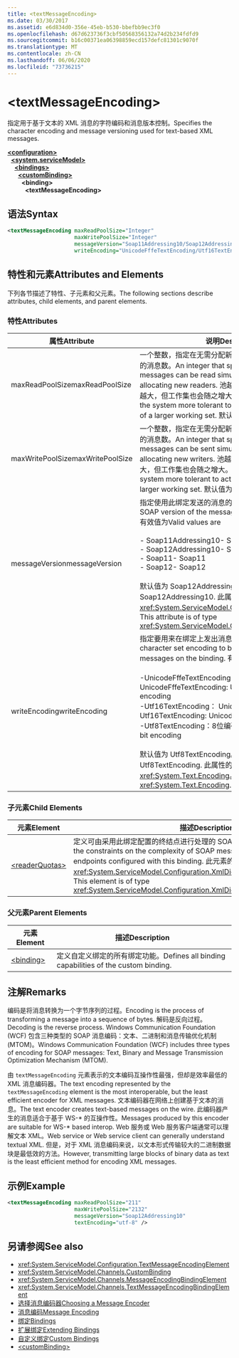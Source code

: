 ```yaml
---
title: <textMessageEncoding>
ms.date: 03/30/2017
ms.assetid: e6d834d0-356e-45eb-b530-bbefbb9ec3f0
ms.openlocfilehash: d67d623736f3cbf50568356132a74d2b234fdfd9
ms.sourcegitcommit: b16c00371ea06398859ecd157defc81301c9070f
ms.translationtype: MT
ms.contentlocale: zh-CN
ms.lasthandoff: 06/06/2020
ms.locfileid: "73736215"
---
```

# \<textMessageEncoding>
<span data-ttu-id="d1d4e-101">指定用于基于文本的 XML 消息的字符编码和消息版本控制。</span><span class="sxs-lookup"><span data-stu-id="d1d4e-101">Specifies the character encoding and message versioning used for text-based XML messages.</span></span>  
  
[**\<configuration>**](../configuration-element.md)\
&nbsp;&nbsp;[**\<system.serviceModel>**](system-servicemodel.md)\
&nbsp;&nbsp;&nbsp;&nbsp;[**\<bindings>**](bindings.md)\
&nbsp;&nbsp;&nbsp;&nbsp;&nbsp;&nbsp;[**\<customBinding>**](custombinding.md)\
&nbsp;&nbsp;&nbsp;&nbsp;&nbsp;&nbsp;&nbsp;&nbsp;**\<binding>**\
&nbsp;&nbsp;&nbsp;&nbsp;&nbsp;&nbsp;&nbsp;&nbsp;&nbsp;&nbsp;**\<textMessageEncoding>**  
  
## <a name="syntax"></a><span data-ttu-id="d1d4e-102">语法</span><span class="sxs-lookup"><span data-stu-id="d1d4e-102">Syntax</span></span>  
  
```xml  
<textMessageEncoding maxReadPoolSize="Integer"
                     maxWritePoolSize="Integer"
                     messageVersion="Soap11Addressing10/Soap12Addressing10"
                     writeEncoding="UnicodeFffeTextEncoding/Utf16TextEncoding/Utf8TextEncoding" />
```  
  
## <a name="attributes-and-elements"></a><span data-ttu-id="d1d4e-103">特性和元素</span><span class="sxs-lookup"><span data-stu-id="d1d4e-103">Attributes and Elements</span></span>  
 <span data-ttu-id="d1d4e-104">下列各节描述了特性、子元素和父元素。</span><span class="sxs-lookup"><span data-stu-id="d1d4e-104">The following sections describe attributes, child elements, and parent elements.</span></span>  
  
### <a name="attributes"></a><span data-ttu-id="d1d4e-105">特性</span><span class="sxs-lookup"><span data-stu-id="d1d4e-105">Attributes</span></span>  
  
|<span data-ttu-id="d1d4e-106">属性</span><span class="sxs-lookup"><span data-stu-id="d1d4e-106">Attribute</span></span>|<span data-ttu-id="d1d4e-107">说明</span><span class="sxs-lookup"><span data-stu-id="d1d4e-107">Description</span></span>|  
|---------------|-----------------|  
|<span data-ttu-id="d1d4e-108">maxReadPoolSize</span><span class="sxs-lookup"><span data-stu-id="d1d4e-108">maxReadPoolSize</span></span>|<span data-ttu-id="d1d4e-109">一个整数，指定在无需分配新读取器的情况下可以同时读取的消息数。</span><span class="sxs-lookup"><span data-stu-id="d1d4e-109">An integer that specifies how many messages can be read simultaneously without allocating new readers.</span></span> <span data-ttu-id="d1d4e-110">池越大，系统允许的活动峰值就越大，但工作集也会随之增大。</span><span class="sxs-lookup"><span data-stu-id="d1d4e-110">Larger pool sizes make the system more tolerant to activity spikes at the cost of a larger working set.</span></span> <span data-ttu-id="d1d4e-111">默认值为 64。</span><span class="sxs-lookup"><span data-stu-id="d1d4e-111">The default is 64.</span></span>|  
|<span data-ttu-id="d1d4e-112">maxWritePoolSize</span><span class="sxs-lookup"><span data-stu-id="d1d4e-112">maxWritePoolSize</span></span>|<span data-ttu-id="d1d4e-113">一个整数，指定在无需分配新编写器的情况下可以同时发送的消息数。</span><span class="sxs-lookup"><span data-stu-id="d1d4e-113">An integer that specifies how many messages can be sent simultaneously without allocating new writers.</span></span> <span data-ttu-id="d1d4e-114">池越大，系统允许的活动峰值就越大，但工作集也会随之增大。</span><span class="sxs-lookup"><span data-stu-id="d1d4e-114">Larger pool sizes make the system more tolerant to activity spikes at the cost of a larger working set.</span></span> <span data-ttu-id="d1d4e-115">默认值为 16。</span><span class="sxs-lookup"><span data-stu-id="d1d4e-115">The default is 16.</span></span>|  
|<span data-ttu-id="d1d4e-116">messageVersion</span><span class="sxs-lookup"><span data-stu-id="d1d4e-116">messageVersion</span></span>|<span data-ttu-id="d1d4e-117">指定使用此绑定发送的消息的 SOAP 版本。</span><span class="sxs-lookup"><span data-stu-id="d1d4e-117">Specifies the SOAP version of the messages sent using the binding.</span></span> <span data-ttu-id="d1d4e-118">有效值为</span><span class="sxs-lookup"><span data-stu-id="d1d4e-118">Valid values are</span></span><br /><br /> <span data-ttu-id="d1d4e-119">- Soap11Addressing10</span><span class="sxs-lookup"><span data-stu-id="d1d4e-119">-   Soap11Addressing10</span></span><br /><span data-ttu-id="d1d4e-120">- Soap12Addressing10</span><span class="sxs-lookup"><span data-stu-id="d1d4e-120">-   Soap12Addressing10</span></span><br /><span data-ttu-id="d1d4e-121">- Soap11</span><span class="sxs-lookup"><span data-stu-id="d1d4e-121">-   Soap11</span></span><br /><span data-ttu-id="d1d4e-122">- Soap12</span><span class="sxs-lookup"><span data-stu-id="d1d4e-122">-  Soap12</span></span><br /><br /><span data-ttu-id="d1d4e-123">默认值为 Soap12Addressing10。</span><span class="sxs-lookup"><span data-stu-id="d1d4e-123">The default is Soap12Addressing10.</span></span> <span data-ttu-id="d1d4e-124">此属性的类型为 <xref:System.ServiceModel.Channels.MessageVersion>。</span><span class="sxs-lookup"><span data-stu-id="d1d4e-124">This attribute is of type <xref:System.ServiceModel.Channels.MessageVersion>.</span></span>|  
|<span data-ttu-id="d1d4e-125">writeEncoding</span><span class="sxs-lookup"><span data-stu-id="d1d4e-125">writeEncoding</span></span>|<span data-ttu-id="d1d4e-126">指定要用来在绑定上发出消息的字符集编码。</span><span class="sxs-lookup"><span data-stu-id="d1d4e-126">Specifies the character set encoding to be used for emitting messages on the binding.</span></span> <span data-ttu-id="d1d4e-127">有效值为</span><span class="sxs-lookup"><span data-stu-id="d1d4e-127">Valid values are</span></span><br /><br /> <span data-ttu-id="d1d4e-128">-UnicodeFffeTextEncoding： Unicode BigEndian 编码</span><span class="sxs-lookup"><span data-stu-id="d1d4e-128">-   UnicodeFffeTextEncoding: Unicode BigEndian encoding</span></span><br /><span data-ttu-id="d1d4e-129">-Utf16TextEncoding： Unicode 编码</span><span class="sxs-lookup"><span data-stu-id="d1d4e-129">-   Utf16TextEncoding: Unicode encoding</span></span><br /><span data-ttu-id="d1d4e-130">-Utf8TextEncoding：8位编码</span><span class="sxs-lookup"><span data-stu-id="d1d4e-130">-   Utf8TextEncoding: 8-bit encoding</span></span><br /><br /> <span data-ttu-id="d1d4e-131">默认值为 Utf8TextEncoding。</span><span class="sxs-lookup"><span data-stu-id="d1d4e-131">The default is Utf8TextEncoding.</span></span> <span data-ttu-id="d1d4e-132">此属性的类型为 <xref:System.Text.Encoding>。</span><span class="sxs-lookup"><span data-stu-id="d1d4e-132">This attribute is of type <xref:System.Text.Encoding>.</span></span>|  
  
### <a name="child-elements"></a><span data-ttu-id="d1d4e-133">子元素</span><span class="sxs-lookup"><span data-stu-id="d1d4e-133">Child Elements</span></span>  
  
|<span data-ttu-id="d1d4e-134">元素</span><span class="sxs-lookup"><span data-stu-id="d1d4e-134">Element</span></span>|<span data-ttu-id="d1d4e-135">描述</span><span class="sxs-lookup"><span data-stu-id="d1d4e-135">Description</span></span>|  
|-------------|-----------------|  
|[\<readerQuotas>](https://docs.microsoft.com/previous-versions/dotnet/netframework-4.0/ms731325(v=vs.100))|<span data-ttu-id="d1d4e-136">定义可由采用此绑定配置的终结点进行处理的 SOAP 消息的复杂性约束。</span><span class="sxs-lookup"><span data-stu-id="d1d4e-136">Defines the constraints on the complexity of SOAP messages that can be processed by endpoints configured with this binding.</span></span> <span data-ttu-id="d1d4e-137">此元素的类型为 <xref:System.ServiceModel.Configuration.XmlDictionaryReaderQuotasElement>。</span><span class="sxs-lookup"><span data-stu-id="d1d4e-137">This element is of type <xref:System.ServiceModel.Configuration.XmlDictionaryReaderQuotasElement>.</span></span>|  
  
### <a name="parent-elements"></a><span data-ttu-id="d1d4e-138">父元素</span><span class="sxs-lookup"><span data-stu-id="d1d4e-138">Parent Elements</span></span>  
  
|<span data-ttu-id="d1d4e-139">元素</span><span class="sxs-lookup"><span data-stu-id="d1d4e-139">Element</span></span>|<span data-ttu-id="d1d4e-140">描述</span><span class="sxs-lookup"><span data-stu-id="d1d4e-140">Description</span></span>|  
|-------------|-----------------|  
|[\<binding>](bindings.md)|<span data-ttu-id="d1d4e-141">定义自定义绑定的所有绑定功能。</span><span class="sxs-lookup"><span data-stu-id="d1d4e-141">Defines all binding capabilities of the custom binding.</span></span>|  
  
## <a name="remarks"></a><span data-ttu-id="d1d4e-142">注解</span><span class="sxs-lookup"><span data-stu-id="d1d4e-142">Remarks</span></span>  
 <span data-ttu-id="d1d4e-143">编码是将消息转换为一个字节序列的过程。</span><span class="sxs-lookup"><span data-stu-id="d1d4e-143">Encoding is the process of transforming a message into a sequence of bytes.</span></span> <span data-ttu-id="d1d4e-144">解码是反向过程。</span><span class="sxs-lookup"><span data-stu-id="d1d4e-144">Decoding is the reverse process.</span></span> <span data-ttu-id="d1d4e-145">Windows Communication Foundation (WCF) 包含三种类型的 SOAP 消息编码：文本、二进制和消息传输优化机制 (MTOM)。</span><span class="sxs-lookup"><span data-stu-id="d1d4e-145">Windows Communication Foundation (WCF) includes three types of encoding for SOAP messages: Text, Binary and Message Transmission Optimization Mechanism (MTOM).</span></span>  
  
 <span data-ttu-id="d1d4e-146">由 `textMessageEncoding` 元素表示的文本编码互操作性最强，但却是效率最低的 XML 消息编码器。</span><span class="sxs-lookup"><span data-stu-id="d1d4e-146">The text encoding represented by the `textMessageEncoding` element is the most interoperable, but the least efficient encoder for XML messages.</span></span>  <span data-ttu-id="d1d4e-147">文本编码器在网络上创建基于文本的消息。</span><span class="sxs-lookup"><span data-stu-id="d1d4e-147">The text encoder creates text-based messages on the wire.</span></span> <span data-ttu-id="d1d4e-148">此编码器产生的消息适合于基于 WS-\* 的互操作性。</span><span class="sxs-lookup"><span data-stu-id="d1d4e-148">Messages produced by this encoder are suitable for WS-\* based interop.</span></span> <span data-ttu-id="d1d4e-149">Web 服务或 Web 服务客户端通常可以理解文本 XML。</span><span class="sxs-lookup"><span data-stu-id="d1d4e-149">Web service or Web service client can generally understand textual XML.</span></span> <span data-ttu-id="d1d4e-150">但是，对于 XML 消息编码来说，以文本形式传输较大的二进制数据块是最低效的方法。</span><span class="sxs-lookup"><span data-stu-id="d1d4e-150">However, transmitting large blocks of binary data as text is the least efficient method for encoding XML messages.</span></span>  
  
## <a name="example"></a><span data-ttu-id="d1d4e-151">示例</span><span class="sxs-lookup"><span data-stu-id="d1d4e-151">Example</span></span>  
  
```xml  
<textMessageEncoding maxReadPoolSize="211"
                     maxWritePoolSize="2132"
                     messageVersion="Soap12Addressing10"
                     textEncoding="utf-8" />
```  
  
## <a name="see-also"></a><span data-ttu-id="d1d4e-152">另请参阅</span><span class="sxs-lookup"><span data-stu-id="d1d4e-152">See also</span></span>

- <xref:System.ServiceModel.Configuration.TextMessageEncodingElement>
- <xref:System.ServiceModel.Channels.CustomBinding>
- <xref:System.ServiceModel.Channels.MessageEncodingBindingElement>
- <xref:System.ServiceModel.Channels.TextMessageEncodingBindingElement>
- [<span data-ttu-id="d1d4e-153">选择消息编码器</span><span class="sxs-lookup"><span data-stu-id="d1d4e-153">Choosing a Message Encoder</span></span>](../../../wcf/feature-details/choosing-a-message-encoder.md)
- [<span data-ttu-id="d1d4e-154">消息编码</span><span class="sxs-lookup"><span data-stu-id="d1d4e-154">Message Encoding</span></span>](message-encoding.md)
- [<span data-ttu-id="d1d4e-155">绑定</span><span class="sxs-lookup"><span data-stu-id="d1d4e-155">Bindings</span></span>](../../../wcf/bindings.md)
- [<span data-ttu-id="d1d4e-156">扩展绑定</span><span class="sxs-lookup"><span data-stu-id="d1d4e-156">Extending Bindings</span></span>](../../../wcf/extending/extending-bindings.md)
- [<span data-ttu-id="d1d4e-157">自定义绑定</span><span class="sxs-lookup"><span data-stu-id="d1d4e-157">Custom Bindings</span></span>](../../../wcf/extending/custom-bindings.md)
- [\<customBinding>](custombinding.md)

